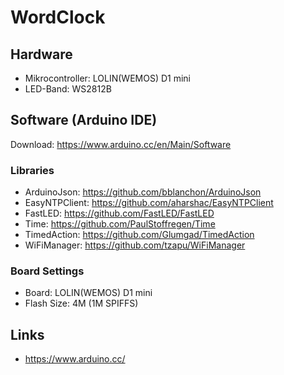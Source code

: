 # WordClock

## Hardware
- Mikrocontroller: LOLIN(WEMOS) D1 mini
- LED-Band: WS2812B

## Software (Arduino IDE)
Download: https://www.arduino.cc/en/Main/Software

### Libraries
- ArduinoJson: https://github.com/bblanchon/ArduinoJson
- EasyNTPClient: https://github.com/aharshac/EasyNTPClient
- FastLED: https://github.com/FastLED/FastLED
- Time: https://github.com/PaulStoffregen/Time
- TimedAction: https://github.com/Glumgad/TimedAction
- WiFiManager: https://github.com/tzapu/WiFiManager

### Board Settings
- Board: LOLIN(WEMOS) D1 mini
- Flash Size: 4M (1M SPIFFS)

## Links
- https://www.arduino.cc/